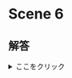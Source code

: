 # Scene 6

## 解答

<details>

<summary>ここをクリック</summary>

例えば、SからGまで右に1直線に並んでいる場合が考えられます。

解答例: `→5`

他にも、Sから上方向に2マス進んでから右方向に3マス進む場合も考えられます。

解答例: `↑2→3`

このように、複数の解答が存在する場合がありますが、そのうちの1つを解答できればクリアです。

</details>

